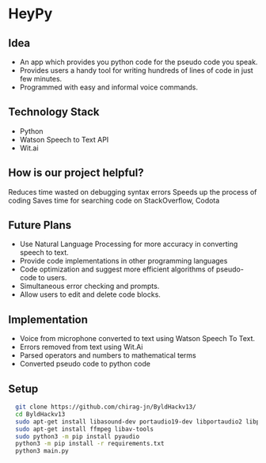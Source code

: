 # HeyPy

## Idea

- An app which provides you python code for the pseudo code you speak.
- Provides users a handy tool for writing hundreds of lines of code in just few minutes.
- Programmed with easy and informal voice commands.

## Technology Stack

- Python 
- Watson Speech to Text API
- Wit.ai

## How is our project helpful?

Reduces time wasted on debugging syntax errors
Speeds up the process of coding
Saves time for searching code on StackOverflow, Codota

## Future Plans

- Use Natural Language Processing for more accuracy in converting speech to text.
- Provide code implementations in other programming languages
- Code optimization and suggest more efficient algorithms of pseudo-code to users.
- Simultaneous error checking and prompts.
- Allow users to edit and delete code blocks.

## Implementation

- Voice from microphone converted to text using Watson Speech To Text.
- Errors removed from text using Wit.Ai
- Parsed operators and numbers to mathematical terms 
- Converted pseudo code to python code

## Setup

```bash
  git clone https://github.com/chirag-jn/ByldHackv13/
  cd ByldHackv13
  sudo apt-get install libasound-dev portaudio19-dev libportaudio2 libportaudiocpp0
  sudo apt-get install ffmpeg libav-tools
  sudo python3 -m pip install pyaudio
  python3 -m pip install -r requirements.txt
  python3 main.py
```


